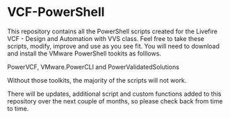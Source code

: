 # VCF-PowerShell
This repository contains all the PowerShell scripts created for the Livefire VCF - Design and Automation with VVS class.  Feel free to take these scripts, modify, improve and use as you see fit.  You will need to download and install the VMware PowerShell tookits as folllows.

PowerVCF, VMware.PowerCLI and PowerValidatedSolutions

Without those toolkits, the majority of the scripts will not work.

There will be updates, additional script and custom functions added to this repository over the next couple of months, so please check back from time to time.
